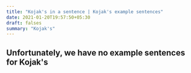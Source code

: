 ```yaml
---
title: "Kojak's in a sentence | Kojak's example sentences"
date: 2021-01-20T19:57:50+05:30
draft: falses
summary: "Kojak's"
---
```

## Unfortunately, we have no example sentences for Kojak's                 
